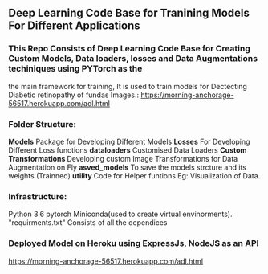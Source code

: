 ## Deep Learning Code Base for Tranining Models For Different Applications


### This Repo Consists of Deep Learning Code Base for Creating Custom Models, Data loaders, losses and Data Augmentations techiniques using PYTorch as the
the main framework for training, It is used to train models for Dectecting Diabetic retinopathy of fundas Images.: https://morning-anchorage-56517.herokuapp.com/adl.html

### Folder Structure:

<b>Models</b> Package for Developing Different Models
<b>Losses</b> For Developing Different Loss functions
<b>dataloaders</b> Customised Data Loaders 
<b> Custom Transformations </b>Developing custom Image Transformations for Data Augmentation on Fly
<b> asved_models</b> To save the models strcture and its weights (Trainned)
<b> utility </b> Code for Helper funtions Eg: Visualization of Data.

### Infrastructure:

Python 3.6
pytorch
Miniconda(used to create virtual envinorments).
"requirments.txt" Consists of all the dependices 

### Deployed Model on Heroku using ExpressJs, NodeJS as an API
https://morning-anchorage-56517.herokuapp.com/adl.html
 

